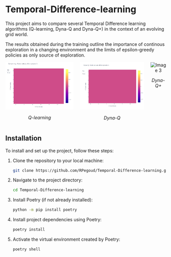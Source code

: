 # Temporal-Difference-learning

This project aims to compare several Temporal Difference learning algorithms (Q-learning, Dyna-Q and Dyna-Q+) in the context of an evolving grid world.

The results obtained during the training outline the importance of continous exploration in a changing environment and the limits of epsilon-greedy policies as only source of exploration.

<!-- markdownlint-disable MD033 -->
<!-- Image row -->
<div align="center">
  <div style="display: flex; justify-content: center;">
    <div style="margin-right: 20px;">
      <img src="videos\q_learning_state_values.gif" alt="Image 1" width="300" />
      <p align="center"><em>Q-learning</em></p>
    </div>
    <div style="margin-right: 20px;">
      <img src="videos\dyna_q_state_values.gif" alt="Image 2" width="280" />
      <p align="center"><em>Dyna-Q</em></p>
    </div>
    <div>
      <img src="videos\dyna_q_plus_state_values.gif" alt="Image 3" width="290" />
      <p align="center"><em>Dyna-Q+</em></p>
    </div>
  </div>
</div>

## Installation

To install and set up the project, follow these steps:

1. Clone the repository to your local machine:

   ```bash
   git clone https://github.com/RPegoud/Temporal-Difference-learning.git

2. Navigate to the project directory:

   ```bash
   cd Temporal-Difference-learning

3. Install Poetry (if not already installed):

   ```bash
   python -m pip install poetry

4. Install project dependencies using Poetry:

   ```bash
   poetry install

5. Activate the virtual environment created by Poetry:

   ```bash
   poetry shell
